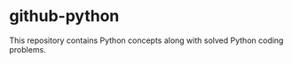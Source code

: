 # github-python
This repository contains Python concepts along with solved Python coding problems. 
